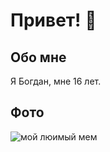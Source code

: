 # Привет! 👋

## Обо мне
Я Богдан, мне 16 лет.

## Фото
![мой люимый мем](https://photos.google.com/album/AF1QipNkUc7rPYWvCI7VZs2OXLwBzjb0tbjSXEJuNa_2)

